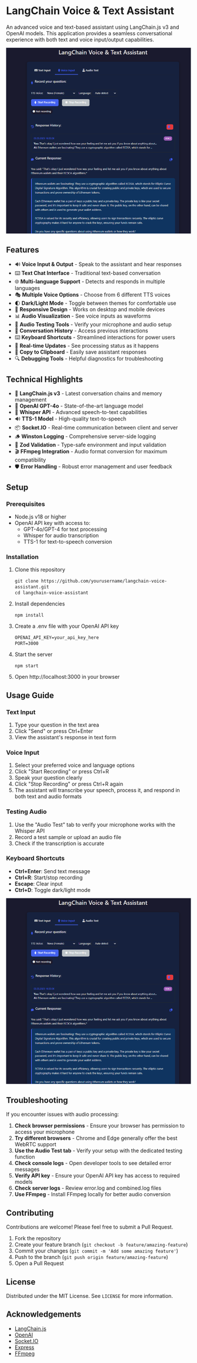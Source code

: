 # LangChain Voice & Text Assistant

An advanced voice and text-based assistant using LangChain.js v3 and OpenAI models. This application provides a seamless conversational experience with both text and voice input/output capabilities.

![LangChain Voice Assistant Screenshot](./ss.png)

## Features

- 🔊 **Voice Input & Output** - Speak to the assistant and hear responses
- ⌨️ **Text Chat Interface** - Traditional text-based conversation
- 🌐 **Multi-language Support** - Detects and responds in multiple languages
- 🎭 **Multiple Voice Options** - Choose from 6 different TTS voices
- 🌓 **Dark/Light Mode** - Toggle between themes for comfortable use
- 📱 **Responsive Design** - Works on desktop and mobile devices
- 📊 **Audio Visualization** - See voice inputs as waveforms
- 🧪 **Audio Testing Tools** - Verify your microphone and audio setup
- 📜 **Conversation History** - Access previous interactions
- ⌨️ **Keyboard Shortcuts** - Streamlined interactions for power users
- 🔄 **Real-time Updates** - See processing status as it happens
- 📝 **Copy to Clipboard** - Easily save assistant responses
- 🔍 **Debugging Tools** - Helpful diagnostics for troubleshooting

## Technical Highlights

- 🔧 **LangChain.js v3** - Latest conversation chains and memory management
- 🤖 **OpenAI GPT-4o** - State-of-the-art language model
- 🎤 **Whisper API** - Advanced speech-to-text capabilities
- 🔊 **TTS-1 Model** - High-quality text-to-speech
- 📦 **Socket.IO** - Real-time communication between client and server
- 🪵 **Winston Logging** - Comprehensive server-side logging
- 🧩 **Zod Validation** - Type-safe environment and input validation
- 🎬 **FFmpeg Integration** - Audio format conversion for maximum compatibility
- 🛡️ **Error Handling** - Robust error management and user feedback

## Setup

### Prerequisites

- Node.js v18 or higher
- OpenAI API key with access to:
  - GPT-4o/GPT-4 for text processing
  - Whisper for audio transcription
  - TTS-1 for text-to-speech conversion

### Installation

1. Clone this repository
   ```
   git clone https://github.com/yourusername/langchain-voice-assistant.git
   cd langchain-voice-assistant
   ```

2. Install dependencies
   ```
   npm install
   ```

3. Create a .env file with your OpenAI API key
   ```
   OPENAI_API_KEY=your_api_key_here
   PORT=3000
   ```

4. Start the server
   ```
   npm start
   ```

5. Open http://localhost:3000 in your browser

## Usage Guide

### Text Input
1. Type your question in the text area
2. Click "Send" or press Ctrl+Enter
3. View the assistant's response in text form

### Voice Input
1. Select your preferred voice and language options
2. Click "Start Recording" or press Ctrl+R
3. Speak your question clearly
4. Click "Stop Recording" or press Ctrl+R again
5. The assistant will transcribe your speech, process it, and respond in both text and audio formats

### Testing Audio
1. Use the "Audio Test" tab to verify your microphone works with the Whisper API
2. Record a test sample or upload an audio file
3. Check if the transcription is accurate

### Keyboard Shortcuts
- **Ctrl+Enter**: Send text message
- **Ctrl+R**: Start/stop recording
- **Escape**: Clear input
- **Ctrl+D**: Toggle dark/light mode


![LangChain Voice Assistant Screenshot](./ss.png)

## Troubleshooting

If you encounter issues with audio processing:

1. **Check browser permissions** - Ensure your browser has permission to access your microphone
2. **Try different browsers** - Chrome and Edge generally offer the best WebRTC support
3. **Use the Audio Test tab** - Verify your setup with the dedicated testing function
4. **Check console logs** - Open developer tools to see detailed error messages
5. **Verify API key** - Ensure your OpenAI API key has access to required models
6. **Check server logs** - Review error.log and combined.log files
7. **Use FFmpeg** - Install FFmpeg locally for better audio conversion

## Contributing

Contributions are welcome! Please feel free to submit a Pull Request.

1. Fork the repository
2. Create your feature branch (`git checkout -b feature/amazing-feature`)
3. Commit your changes (`git commit -m 'Add some amazing feature'`)
4. Push to the branch (`git push origin feature/amazing-feature`)
5. Open a Pull Request

## License

Distributed under the MIT License. See `LICENSE` for more information.

## Acknowledgements

- [LangChain.js](https://js.langchain.com/)
- [OpenAI](https://openai.com/)
- [Socket.IO](https://socket.io/)
- [Express](https://expressjs.com/)
- [FFmpeg](https://ffmpeg.org/)
